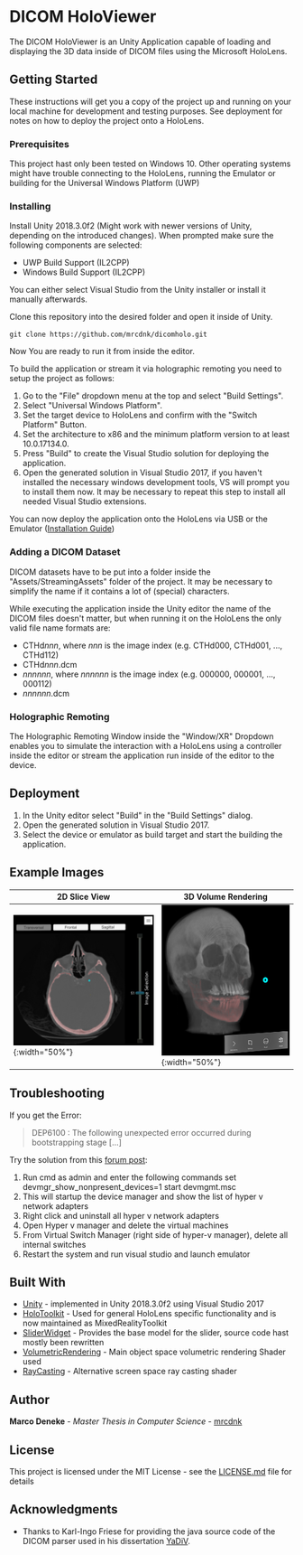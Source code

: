 # DICOM HoloViewer

The DICOM HoloViewer is an Unity Application capable of loading and displaying the 3D data inside of DICOM files using the Microsoft HoloLens.
## Getting Started

These instructions will get you a copy of the project up and running on your local machine for development and testing purposes. See deployment for notes on how to deploy the project onto a HoloLens.

### Prerequisites

This project hast only been tested on Windows 10. Other operating systems might have trouble connecting to the HoloLens, running the Emulator or building for the Universal Windows Platform (UWP)

### Installing

Install Unity 2018.3.0f2 (Might work with newer versions of Unity, depending on the introduced changes). When prompted make sure the following components are selected:

* UWP Build Support (IL2CPP)
* Windows Build Support (IL2CPP)

You can either select Visual Studio from the Unity installer or install it manually afterwards.

Clone this repository into the desired folder and open it inside of Unity.

    git clone https://github.com/mrcdnk/dicomholo.git

Now You are ready to run it from inside the editor.

To build the application or stream it via holographic remoting you need to setup the project as follows:

1. Go to the "File" dropdown menu at the top and select "Build Settings".
2. Select "Universal Windows Platform".
3. Set the target device to HoloLens and confirm with the "Switch Platform" Button.
4. Set the architecture to x86 and the minimum platform version to at least 10.0.17134.0.
5. Press "Build" to create the Visual Studio solution for deploying the application.
6. Open the generated solution in Visual Studio 2017, if you haven't installed the necessary windows development tools, VS will prompt you to install them now. It may be necessary to repeat this step to install all needed Visual Studio extensions.

You can now deploy the application onto the HoloLens via USB or the Emulator ([Installation Guide](https://docs.microsoft.com/en-us/windows/mixed-reality/using-the-hololens-emulator))

### Adding a DICOM Dataset

DICOM datasets have to be put into a folder inside the "Assets/StreamingAssets" folder of the project. It may be necessary to simplify the name if it contains a lot of (special) characters.

While executing the application inside the Unity editor the name of the DICOM files doesn't matter, but when running it on the HoloLens the only valid file name formats are:

* CTHd*nnn*, where *nnn* is the image index (e.g. CTHd000, CTHd001, ..., CTHd112)
* CTHd*nnn*.dcm
* *nnnnnn*, where *nnnnnn* is the image index (e.g. 000000, 000001, ..., 000112)
* *nnnnnn*.dcm
### Holographic Remoting

The Holographic Remoting Window inside the "Window/XR" Dropdown enables you to simulate the interaction with a HoloLens using a controller inside the editor or stream the application run inside of the editor to the device.

## Deployment

1. In the Unity editor select "Build" in the "Build Settings" dialog.
2. Open the generated solution in Visual Studio 2017.
3. Select the device or emulator as build target and start the building the application.

## Example Images

| 2D Slice View      | 3D Volume Rendering      |
|------------|-------------|
| ![2D Slice View](Examples/View2DSeg.png ){:width="50%"} | ![3D Volume Rendering](Examples/VolumeWithSeg.png){:width="50%"} | 
## Troubleshooting

If you get the Error: 
>DEP6100 : The following unexpected error occurred during bootstrapping stage [...]

Try the solution from this [forum post](https://forums.hololens.com/discussion/238/dep6100-the-following-unexpected-error-occurred-during-bootstrapping-stage):


1. Run cmd as admin and enter the following commands set devmgr_show_nonpresent_devices=1 start devmgmt.msc
2. This will startup the device manager and show the list of hyper v network adapters
3. Right click and uninstall all hyper v network adapters
4. Open Hyper v manager and delete the virtual machines
5. From Virtual Switch Manager (right side of hyper-v manager), delete all internal switches
6. Restart the system and run visual studio and launch emulator

## Built With

* [Unity](http://www.dropwizard.io/1.0.2/docs/) - implemented in Unity 2018.3.0f2 using Visual Studio 2017
* [HoloToolkit](https://github.com/Microsoft/MixedRealityToolkit-Unity/tree/htk_release) - Used for general HoloLens specific functionality and is now maintained as MixedRealityToolkit
* [SliderWidget](https://github.com/vinothpandian/Hololens-SliderWidget) - Provides the base model for the slider, source code hast mostly been rewritten
* [VolumetricRendering](https://github.com/mattatz/unity-volume-rendering) - Main object space volumetric rendering Shader used
* [RayCasting](https://github.com/brianasu/unity-ray-marching) - Alternative screen space ray casting shader 

## Author

**Marco Deneke** - *Master Thesis in Computer Science* - [mrcdnk](https://github.com/mrcdnk)


## License

This project is licensed under the MIT License - see the [LICENSE.md](LICENSE.md) file for details

## Acknowledgments

* Thanks to Karl-Ingo Friese for providing the java source code of the DICOM parser used in his dissertation [YaDiV](https://www.researchgate.net/publication/220067486_YaDiV-an_open_platform_for_3D_visualization_and_3D_segmentation_of_medical_data).
